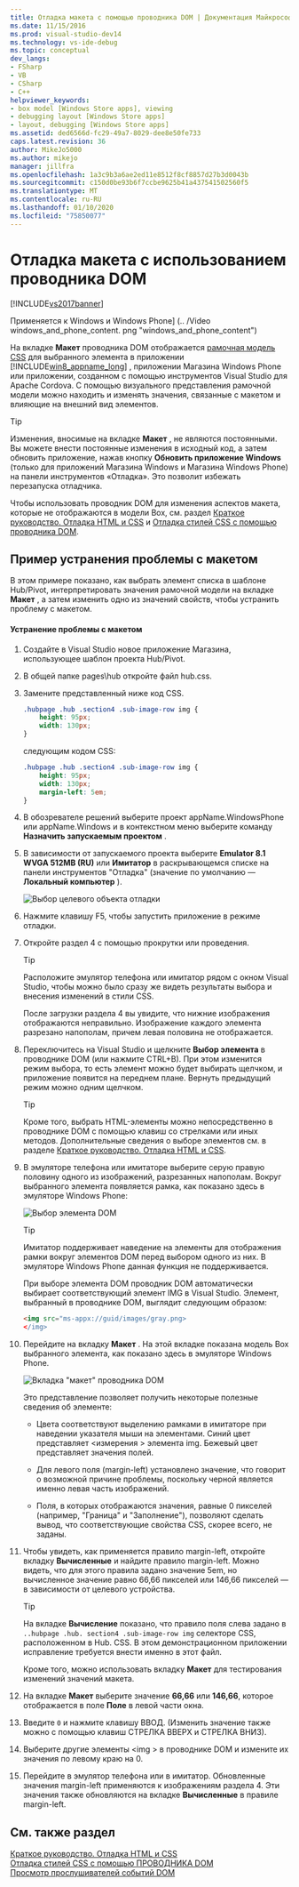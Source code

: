 ```yaml
---
title: Отладка макета с помощью проводника DOM | Документация Майкрософт
ms.date: 11/15/2016
ms.prod: visual-studio-dev14
ms.technology: vs-ide-debug
ms.topic: conceptual
dev_langs:
- FSharp
- VB
- CSharp
- C++
helpviewer_keywords:
- box model [Windows Store apps], viewing
- debugging layout [Windows Store apps]
- layout, debugging [Windows Store apps]
ms.assetid: ded6566d-fc29-49a7-8029-dee8e50fe733
caps.latest.revision: 36
author: MikeJo5000
ms.author: mikejo
manager: jillfra
ms.openlocfilehash: 1a3c9b3a6ae2ed11e8512f8cf8857d27b3d0043b
ms.sourcegitcommit: c150d0be93b6f7ccbe9625b41a437541502560f5
ms.translationtype: MT
ms.contentlocale: ru-RU
ms.lasthandoff: 01/10/2020
ms.locfileid: "75850077"
---
```

# <a name="debug-layout-using-dom-explorer"></a>Отладка макета с использованием проводника DOM
[!INCLUDE[vs2017banner](../includes/vs2017banner.md)]

Применяется к Windows и Windows Phone] (.. /Video windows_and_phone_content. png "windows_and_phone_content")  
  
 На вкладке **Макет** проводника DOM отображается [рамочная модель CSS](https://www.w3.org/TR/CSS2/box.html) для выбранного элемента в приложении [!INCLUDE[win8_appname_long](../includes/win8-appname-long-md.md)] , приложении Магазина Windows Phone или приложении, созданном с помощью инструментов Visual Studio для Apache Cordova. С помощью визуального представления рамочной модели можно находить и изменять значения, связанные с макетом и влияющие на внешний вид элементов.  
  
> [!TIP]
> Изменения, вносимые на вкладке **Макет** , не являются постоянными. Вы можете внести постоянные изменения в исходный код, а затем обновить приложение, нажав кнопку **Обновить приложение Windows** (только для приложений Магазина Windows и Магазина Windows Phone) на панели инструментов «Отладка». Это позволит избежать перезапуска отладчика.  
  
 Чтобы использовать проводник DOM для изменения аспектов макета, которые не отображаются в модели Box, см. раздел [Краткое руководство. Отладка HTML и CSS](../debugger/quickstart-debug-html-and-css.md) и [Отладка стилей CSS с помощью проводника DOM](../debugger/debug-css-styles-using-dom-explorer.md).  
  
## <a name="example-of-fixing-a-layout-issue"></a>Пример устранения проблемы с макетом  
 В этом примере показано, как выбрать элемент списка в шаблоне Hub/Pivot, интерпретировать значения рамочной модели на вкладке **Макет** , а затем изменить одно из значений свойств, чтобы устранить проблему с макетом.  
  
#### <a name="to-fix-the-layout-issue"></a>Устранение проблемы с макетом  
  
1. Создайте в Visual Studio новое приложение Магазина, использующее шаблон проекта Hub/Pivot.  
  
2. В общей папке pages\hub откройте файл hub.css.  
  
3. Замените представленный ниже код CSS.  
  
    ```css  
    .hubpage .hub .section4 .sub-image-row img {  
        height: 95px;  
        width: 130px;  
    }  
    ```  
  
     следующим кодом CSS:  
  
    ```css  
    .hubpage .hub .section4 .sub-image-row img {  
        height: 95px;  
        width: 130px;  
        margin-left: 5em;  
    }  
    ```  
  
4. В обозревателе решений выберите проект appName.WindowsPhone или appName.Windows и в контекстном меню выберите команду **Назначить запускаемым проектом** .  
  
5. В зависимости от запускаемого проекта выберите **Emulator 8.1 WVGA 512MB (RU)** или **Имитатор** в раскрывающемся списке на панели инструментов "Отладка" (значение по умолчанию —**Локальный компьютер** ).  
  
     ![Выбор целевого объекта отладки](../debugger/media/js-dom-debug-target-emu.png "JS_DOM_Debug_Target_Emu")  
  
6. Нажмите клавишу F5, чтобы запустить приложение в режиме отладки.  
  
7. Откройте раздел 4 с помощью прокрутки или проведения.  
  
    > [!TIP]
    > Расположите эмулятор телефона или имитатор рядом с окном Visual Studio, чтобы можно было сразу же видеть результаты выбора и внесения изменений в стили CSS.  
  
     После загрузки раздела 4 вы увидите, что нижние изображения отображаются неправильно. Изображение каждого элемента разрезано напополам, причем левая половина не отображается.  
  
8. Переключитесь на Visual Studio и щелкните **Выбор элемента** в проводнике DOM (или нажмите CTRL+B). При этом изменится режим выбора, то есть элемент можно будет выбирать щелчком, и приложение появится на переднем плане. Вернуть предыдущий режим можно одним щелчком.  
  
    > [!TIP]
    > Кроме того, выбрать HTML-элементы можно непосредственно в проводнике DOM с помощью клавиш со стрелками или иных методов. Дополнительные сведения о выборе элементов см. в разделе [Краткое руководство. Отладка HTML и CSS](../debugger/quickstart-debug-html-and-css.md).  
  
9. В эмуляторе телефона или имитаторе выберите серую правую половину одного из изображений, разрезанных напополам. Вокруг выбранного элемента появляется рамка, как показано здесь в эмуляторе Windows Phone:  
  
     ![Выбор элемента DOM](../debugger/media/js-css-layout-select.png "JS_CSS_Layout_Select")  
  
    > [!TIP]
    > Имитатор поддерживает наведение на элементы для отображения рамки вокруг элементов DOM перед выбором одного из них. В эмуляторе Windows Phone данная функция не поддерживается.  
  
     При выборе элемента DOM проводник DOM автоматически выбирает соответствующий элемент IMG в Visual Studio. Элемент, выбранный в проводнике DOM, выглядит следующим образом:  
  
    ```html  
    <img src="ms-appx://guid/images/gray.png>   
    </img>  
    ```  
  
10. Перейдите на вкладку **Макет** . На этой вкладке показана модель Box выбранного элемента, как показано здесь в эмуляторе Windows Phone.  
  
     ![Вкладка "макет" проводника DOM](../debugger/media/js-css-layout.png "JS_CSS_Layout")  
  
     Это представление позволяет получить некоторые полезные сведения об элементе:  
  
    - Цвета соответствуют выделению рамками в имитаторе при наведении указателя мыши на элементами. Синий цвет представляет \<измерения > элемента img. Бежевый цвет представляет значения полей.  
  
    - Для левого поля (margin-left) установлено значение, что говорит о возможной причине проблемы, поскольку черной является именно левая часть изображений.  
  
    - Поля, в которых отображаются значения, равные 0 пикселей (например, "Граница" и "Заполнение"), позволяют сделать вывод, что соответствующие свойства CSS, скорее всего, не заданы.  
  
11. Чтобы увидеть, как применяется правило margin-left, откройте вкладку **Вычисленные** и найдите правило margin-left. Можно видеть, что для этого правила задано значение 5em, но вычисленное значение равно 66,66 пикселей или 146,66 пикселей — в зависимости от целевого устройства.  
  
    > [!TIP]
    > На вкладке **Вычисление** показано, что правило поля слева задано в `..hubpage .hub. section4 .sub-image-row img` селекторе CSS, расположенном в Hub. CSS. В этом демонстрационном приложении исправление требуется внести именно в этот файл.  
  
     Кроме того, можно использовать вкладку **Макет** для тестирования изменений значений макета.  
  
12. На вкладке **Макет** выберите значение **66,66** или **146,66**, которое отображается в поле **Поле** в левой части окна.  
  
13. Введите `0` и нажмите клавишу ВВОД. (Изменить значение также можно с помощью клавиш СТРЕЛКА ВВЕРХ и СТРЕЛКА ВНИЗ).  
  
14. Выберите другие элементы \<img > в проводнике DOM и измените их значения по левому краю на 0.  
  
15. Перейдите в эмулятор телефона или в имитатор. Обновленные значения margin-left применяются к изображениям раздела 4. Эти значения также обновляются на вкладке **Вычисленные** в правиле margin-left.  
  
## <a name="see-also"></a>См. также раздел  
 [Краткое руководство. Отладка HTML и CSS](../debugger/quickstart-debug-html-and-css.md)   
 [Отладка стилей CSS с помощью ПРОВОДНИКА DOM](../debugger/debug-css-styles-using-dom-explorer.md)   
 [Просмотр прослушивателей событий DOM](../debugger/view-dom-event-listeners.md)
